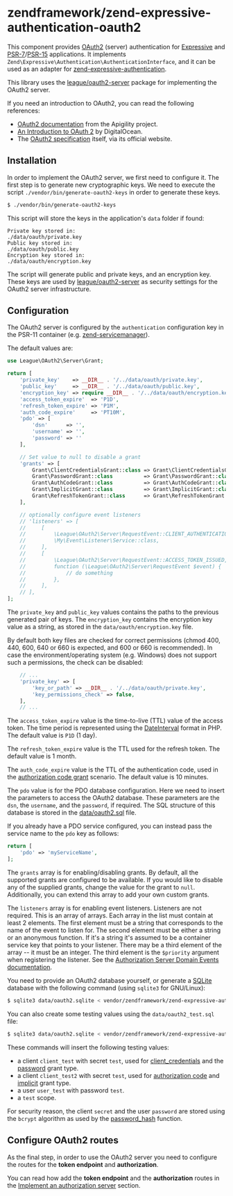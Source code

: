# zendframework/zend-expressive-authentication-oauth2

This component provides [OAuth2](https://oauth.net/2/) (server) authentication
for [Expressive](https://docs.zendframework.com/zend-expressive/) and
[PSR-7](https://www.php-fig.org/psr/psr-7/)/[PSR-15](https://www.php-fig.org/psr/psr-15/)
applications. It implements `Zend\Expressive\Authentication\AuthenticationInterface`,
and it can be used as an adapter for [zend-expressive-authentication](https://github.com/zendframework/zend-expressive-authentication).

This library uses the [league/oauth2-server](https://oauth2.thephpleague.com/)
package for implementing the OAuth2 server.

If you need an introduction to OAuth2, you can read the following references:

- [OAuth2 documentation](https://apigility.org/documentation/auth/authentication-oauth2)
  from the Apigility project.
- [An Introduction to OAuth 2](https://www.digitalocean.com/community/tutorials/an-introduction-to-oauth-2)
  by DigitalOcean.
- The [OAuth2 specification](https://oauth.net/2/) itself, via its official
  website.

## Installation

In order to implement the OAuth2 server, we first need to configure it. The
first step is to generate new cryptographic keys. We need to execute the script
`./vendor/bin/generate-oauth2-keys` in order to generate these keys.

```bash
$ ./vendor/bin/generate-oauth2-keys
```

This script will store the keys in the application's `data` folder if found:

```text
Private key stored in:
./data/oauth/private.key
Public key stored in:
./data/oauth/public.key
Encryption key stored in:
./data/oauth/encryption.key
```

The script will generate public and private keys, and an encryption key.
These keys are used by [league/oauth2-server](https://oauth2.thephpleague.com/)
as security settings for the OAuth2 server infrastructure.

## Configuration

The OAuth2 server is configured by the `authentication` configuration key in the
PSR-11 container (e.g. [zend-servicemanager](https://github.com/zendframework/zend-servicemanager)).

The default values are:

```php
use League\OAuth2\Server\Grant;

return [
    'private_key'    => __DIR__ . '/../data/oauth/private.key',
    'public_key'     => __DIR__ . '/../data/oauth/public.key',
    'encryption_key' => require __DIR__ . '/../data/oauth/encryption.key',
    'access_token_expire'  => 'P1D',
    'refresh_token_expire' => 'P1M',
    'auth_code_expire'     => 'PT10M',
    'pdo' => [
        'dsn'      => '',
        'username' => '',
        'password' => ''
    ],

    // Set value to null to disable a grant
    'grants' => [
        Grant\ClientCredentialsGrant::class => Grant\ClientCredentialsGrant::class,
        Grant\PasswordGrant::class          => Grant\PasswordGrant::class,
        Grant\AuthCodeGrant::class          => Grant\AuthCodeGrant::class,
        Grant\ImplicitGrant::class          => Grant\ImplicitGrant::class,
        Grant\RefreshTokenGrant::class      => Grant\RefreshTokenGrant::class
    ],

    // optionally configure event listeners
    // 'listeners' => [
    //     [
    //         \League\OAuth2\Server\RequestEvent::CLIENT_AUTHENTICATION_FAILED,
    //         \My\Event\Listener\Service::class,
    //     ],
    //     [
    //         \League\OAuth2\Server\RequestEvent::ACCESS_TOKEN_ISSUED,
    //         function (\League\OAuth2\Server\RequestEvent $event) {
    //             // do something
    //         },
    //     ],
    // ],
];
```

The `private_key` and `public_key` values contains the paths to the previous
generated pair of keys. The `encryption_key` contains the encryption key value
as a string, as stored in the `data/oauth/encryption.key` file.

By default both key files are checked for correct permissions (chmod 400, 440,
600, 640 or 660 is expected, and 600 or 660 is recommended). In case the
environment/operating system (e.g. Windows) does not support such a permissions,
the check can be disabled:

```php
    // ...
    'private_key' => [
        'key_or_path' => __DIR__ . '/../data/oauth/private.key',
        'key_permissions_check' => false,
    ],
    // ...
```

The `access_token_expire` value is the time-to-live (TTL) value of the access
token. The time period is represented using the [DateInterval](http://php.net/manual/en/class.dateinterval.php)
format in PHP.  The default value is `P1D` (1 day).

The `refresh_token_expire` value is the TTL used for the refresh token. The
default value is 1 month.

The `auth_code_expire` value is the TTL of the authentication code, used in
the [authorization code grant](https://oauth2.thephpleague.com/authorization-server/auth-code-grant/)
scenario. The default value is 10 minutes.

The `pdo` value is for the PDO database configuration. Here we need to insert
the parameters to access the OAuth2 database. These parameters are the `dsn`,
the `username`, and the `password`, if required. The SQL structure of this
database is stored in the [data/oauth2.sql](https://github.com/zendframework/zend-expressive-authentication-oauth2/blob/master/data/oauth2.sql)
file.

If you already have a PDO service configured, you can instead pass the service
name to the `pdo` key as follows:

```php
return [
    'pdo' => 'myServiceName',
];
```

The `grants` array is for enabling/disabling grants. By default, all the supported
grants are configured to be available. If you would like to disable any of the
supplied grants, change the value for the grant to `null`. Additionally,
you can extend this array to add your own custom grants.

The `listeners` array is for enabling event listeners. Listeners are not required. This is an array of arrays. Each array in the list must contain at least 2 elements. The first element must be a string that corresponds to the name of the event to listen for. The second element must be either a string or an anonymous function. If it's a string it's assumed to be a container service key that points to your listener. There may be a third element of the array -- it must be an integer. The third element is the `$priority` argument when registering the listener. See the [Authorization Server Domain Events documentation](https://oauth2.thephpleague.com/authorization-server/events/).

You need to provide an OAuth2 database yourself, or generate a [SQLite](https://www.sqlite.org)
database with the following command (using `sqlite3` for GNU/Linux):

```bash
$ sqlite3 data/oauth2.sqlite < vendor/zendframework/zend-expressive-authentication-oauth2/data/oauth2.sql
```

You can also create some testing values using the `data/oauth2_test.sql` file:

```bash
$ sqlite3 data/oauth2.sqlite < vendor/zendframework/zend-expressive-authentication-oauth2/data/oauth2_test.sql
```

These commands will insert the following testing values:

- a client `client_test` with secret `test`, used for [client_credentials](grant/client_credentials.md)
  and the [password](grant/password.md) grant type.
- a client `client_test2` with secret `test`, used for [authorization code](grant/auth_code.md)
  and [implicit](grant/implicit.md) grant type.
- a user `user_test` with password `test`.
- a `test` scope.

For security reason, the client `secret` and the user `password` are stored
using the `bcrypt` algorithm as used by the [password_hash](http://php.net/manual/en/function.password-hash.php)
function.

## Configure OAuth2 routes

As the final step, in order to use the OAuth2 server you need to configure the routes
for the **token endpoint** and **authorization**.

You can read how add the **token endpoint** and the **authorization** routes in
the [Implement an authorization server](authorization-server.md) section.
